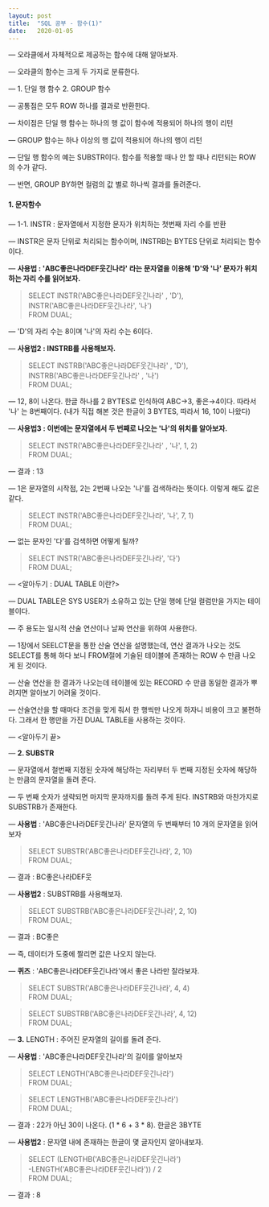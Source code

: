 ```yaml
---
layout: post
title:  "SQL 공부 - 함수(1)"
date:   2020-01-05
---
```


— 오라클에서 자체적으로 제공하는 함수에 대해 알아보자.

— 오라클의 함수는 크게 두 가지로 분류한다.

— 1. 단일 행 함수 2. GROUP 함수

— 공통점은 모두 ROW 하나를 결과로 반환한다.

— 차이점은 단일 행 함수는  하나의 행 값이 함수에 적용되어 하나의 행이 리턴

— GROUP 함수는 하나 이상의 행 값이 적용되어 하나의 행이 리턴

— 단일 행 함수의 예는 SUBSTR이다. 함수를 적용할 때나 안 할 때나 리턴되는 ROW의 수가 같다.

— 반면, GROUP BY하면 컬럼의 값 별로 하나씩 결과를 돌려준다.

#### 1. 문자함수

— 1-1. INSTR : 문자열에서 지정한 문자가 위치하는 첫번째 자리 수를 반환

— INSTR은 문자 단위로 처리되는 함수이며, INSTRB는 BYTES 단위로 처리되는 함수이다.

— **사용법 : 'ABC좋은나라DEF웃긴나라' 라는 문자열을 이용해 'D'와 '나' 문자가 위치하는 자리 수를 읽어보자.**

>SELECT INSTR('ABC좋은나라DEF웃긴나라' , 'D'),  
INSTR('ABC좋은나라DEF웃긴나라', '나')  
FROM DUAL;  

— 'D'의 자리 수는 8이며 '나'의 자리 수는 6이다.

— **사용법2 : INSTRB를 사용해보자.**

>SELECT INSTRB('ABC좋은나라DEF웃긴나라' , 'D'),  
INSTRB('ABC좋은나라DEF웃긴나라' , '나')  
FROM DUAL;  

— 12, 8이 나온다. 한글 하나를 2 BYTES로 인식하여 ABC→3, 좋은→4이다. 따라서 '나' 는 8번째이다. (내가 직접 해본 것은 한글이 3 BYTES, 따라서 16, 10이 나왔다)

— **사용법3 : 이번에는 문자열에서 두 번째로 나오는 '나'의 위치를 알아보자.**

>SELECT INSTR('ABC좋은나라DEF웃긴나라' , '나', 1, 2)  
 FROM DUAL;  

— 결과 : 13

— 1은 문자열의 시작점, 2는 2번째 나오는 '나'를 검색하라는 뜻이다. 이렇게 해도 값은 같다.

>SELECT INSTR('ABC좋은나라DEF웃긴나라', '나', 7, 1)  
FROM DUAL;  

— 없는 문자인 '다'를 검색하면 어떻게 될까?

>SELECT INSTR('ABC좋은나라DEF웃긴나라', '다')  
FROM DUAL;  

— <알아두기 : DUAL TABLE 이란?>

— DUAL TABLE은 SYS USER가 소유하고 있는 단일 행에 단일 컬럼만을 가지는 테이블이다.

— 주 용도는 일시적 산술 연산이나 날짜 연산을 위하여 사용한다.

— 1장에서 SEELCT문을 통한 산술 연산을 설명했는데, 연산 결과가 나오는 것도 SELECT를 통해 하다 보니 FROM절에 기술된 테이블에 존재하는 ROW 수 만큼 나오게 된 것이다.

— 산술 연산을 한 결과가 나오는데 테이블에 있는 RECORD 수 만큼 동일한 결과가 뿌려지면 알아보기 어려울 것이다.

— 산술연산을 할 때마다 조건을 맞게 줘서 한 행씩만 나오게 하자니 비용이 크고 불편하다. 그래서 한 행만을 가진 DUAL TABLE을 사용하는 것이다.

— <알아두기 끝>

— **2. SUBSTR**

— 문자열에서 철번째 지정된 숫자에 해당하는 자리부터 두 번째 지정된 숫자에 해당하는 만큼의 문자열을 돌려 준다. 

— 두 번째 숫자가 생략되면 마지막 문자까지를 돌려 주게 된다. INSTRB와 마찬가지로 SUBSTRB가 존재한다.

— **사용법** : 'ABC좋은나라DEF웃긴나라' 문자열의 두 번째부터 10 개의 문자열을 읽어보자

>SELECT SUBSTR('ABC좋은나라DEF웃긴나라', 2, 10)  
FROM DUAL;  

— 결과 : BC좋은나라DEF웃

— **사용법2** : SUBSTRB를 사용해보자.

>SELECT SUBSTRB('ABC좋은나라DEF웃긴나라', 2, 10)  
FROM DUAL;  

— 결과 : BC좋은

— 즉, 데이터가 도중에 짤리면 값은 나오지 않는다.

— **퀴즈** : 'ABC좋은나라DEF웃긴나라'에서 좋은 나라만 잘라보자.

>SELECT SUBSTR('ABC좋은나라DEF웃긴나라', 4, 4)  
FROM DUAL;  

>SELECT SUBSTRB('ABC좋은나라DEF웃긴나라', 4, 12)  
FROM DUAL;  

— **3.** LENGTH : 주어진 문자열의 길이를 돌려 준다.

— **사용법** : 'ABC좋은나라DEF웃긴나라'의 길이를 알아보자

>SELECT LENGTH('ABC좋은나라DEF웃긴나라')  
FROM DUAL;  

>SELECT LENGTHB('ABC좋은나라DEF웃긴나라')  
FROM DUAL;  

— 결과 : 22가 아닌 30이 나온다. (1 * 6 + 3 * 8). 한글은 3BYTE

— **사용법2** : 문자열 내에 존재하는 한글이 몇 글자인지 알아내보자.

>SELECT (LENGTHB('ABC좋은나라DEF웃긴나라')  
-LENGTH('ABC좋은나라DEF웃긴나라')) / 2  
FROM DUAL;  

— 결과 : 8